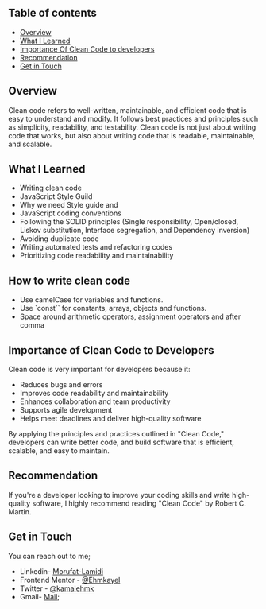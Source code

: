 ## Table of contents
- [Overview](#overview)
- [What I Learned](#what-I-learned)
- [Importance Of Clean Code to developers](#importance-of-clean-code)
- [Recommendation](#recommendation)
- [Get in Touch](#get-in-touch)

## Overview

Clean code refers to well-written, maintainable, and efficient code that is easy to understand and modify. It follows best practices and principles such as simplicity, readability, and testability. Clean code is not just about writing code that works, but also about writing code that is readable, maintainable, and scalable.

## What I Learned

 - Writing clean code
 - JavaScript Style Guild
 - Why we need Style guide and
 - JavaScript coding conventions
 - Following the SOLID principles (Single responsibility, Open/closed, Liskov substitution, Interface segregation, and Dependency inversion)
 - Avoiding duplicate code
 - Writing automated tests and refactoring codes
 - Prioritizing code readability and maintainability


## How to write clean code

 - Use camelCase for variables and functions.
 - Use `const`` for constants, arrays, objects and functions.
 - Space around arithmetic operators, assignment operators and after comma

## Importance of Clean Code to Developers

Clean code is very important for developers because it:

- Reduces bugs and errors
- Improves code readability and maintainability
- Enhances collaboration and team productivity
- Supports agile development 
- Helps meet deadlines and deliver high-quality software

By applying the principles and practices outlined in "Clean Code," developers can write better code, and build software that is efficient, scalable, and easy to maintain.

## Recommendation

If you're a developer looking to improve your coding skills and write high-quality software, I highly recommend reading "Clean Code" by Robert C. Martin.

## Get in Touch

You can reach out to me;
 - Linkedin- [Morufat-Lamidi](https://linkedin.com/in/morufat-lamidi)
 - Frontend Mentor - [@Ehmkayel](https://www.frontendmentor.io/profile/Ehmkayel)
 - Twitter - [@kamalehmk](https://www.twitter.com/kamalehmk)
 - Gmail- [Mail](mailto:lamidimorufat0@gmail.com);

